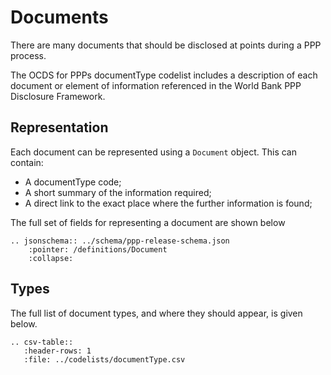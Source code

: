 # Documents

There are many documents that should be disclosed at points during a PPP process.

The OCDS for PPPs documentType codelist includes a description of each document or element of information referenced in the World Bank PPP Disclosure Framework. 

## Representation

Each document can be represented using a ```Document``` object. This can contain:

* A documentType code;
* A short summary of the information required;
* A direct link to the exact place where the further information is found;

The full set of fields for representing a document are shown below

```eval_rst
.. jsonschema:: ../schema/ppp-release-schema.json
    :pointer: /definitions/Document
    :collapse: 
```

## Types

The full list of document types, and where they should appear, is given below.

```eval_rst
.. csv-table::
   :header-rows: 1
   :file: ../codelists/documentType.csv
```

